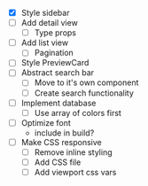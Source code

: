 - [x] Style sidebar
- [ ] Add detail view
    - [ ] Type props
- [ ] Add list view
    - [ ] Pagination
- [ ] Style PreviewCard
- [ ] Abstract search bar
    - [ ] Move to it's own component
    - [ ] Create search functionality
- [ ] Implement database
    - [ ] Use array of colors first
- [ ] Optimize font
    - include in build?
- [ ] Make CSS responsive
    - [ ] Remove inline styling
    - [ ] Add CSS file
    - [ ] Add viewport css vars